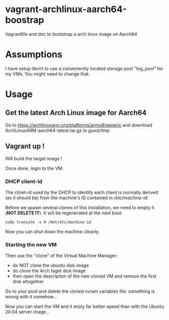 # vagrant-archlinux-aarch64-boostrap
Vagrantfile and doc to bootstrap a arch linux image on Aarch64

# Assumptions

I have setup libvirt to use a conveniently located storage pool "big_pool" for my VMs. You might need to change that.

# Usage

## Get the latest Arch Linux image for Aarch64

Go to https://archlinuxarm.org/platforms/armv8/generic and download ArchLinuxARM-aarch64-latest.tar.gz to *guest/tmp*

## Vagrant up !

Will build the target image !

Once done, login to the VM.

### DHCP client-id

The clinet-id used by the DHCP to identify each client is normally derived (as it should be) from the machine's ID contained in _/etc/machine-id_.

Before we spawn several clones of this installation, we need to empty it (**NOT DELETE IT**). It will be regenerated at the next boot.

```
sudo truncate -s 0 /mnt/etc/machine-id
```

Now you can shut down the machine cleanly.

### Starting the new VM

Then use the "clone" of the Virtual Machine Manager:
 - do NOT clone the ubuntu disk image
 - do clone the Arch taget dick image
 - then open the description of the new cloned VM and remove the first disk altogether

Go to your pool and delete the cloned nvram variables file: something is wrong with it somehow...

Now you can start the VM and it enjoy far better speed than with the Ubuntu 20.04 server image...
